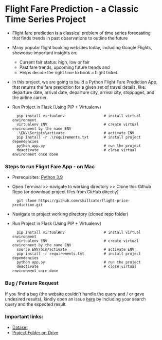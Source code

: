 # Flight Fare Prediction - a Classic Time Series Project
* Flight fare prediction is a classical problem of time series forecasting that finds trends in past observations to outline the future
* Many popular flight booking websites today, including Google Flights, showcase important insights on:
  * Current fair status: high, low or fair
  * Past fare trends, upcoming future trends and 
  * Helps decide the right time to book a flight ticket.
* In this project, we are going to build a Python Flight Fare Prediction App, that returns the fare prediction for a given set of travel details, like:  departure date, arrival date, departure city, arrival city, stoppages, and the airline carrier.


* Run Project in Flask (Using PIP + Virtualenv)
 
        pip install virtualenv                  # install virtual environment        
        virtualenv ENV                          # create virtual environment by the name ENV
        .\ENV\Scripts\activate                  # activate ENV
        pip install -r .\requirements.txt       # install project dependencies
        python app.py                           # run the project
        deactivate                              # close virtual environment once done
  

### Steps to run Flight Fare App - on Mac

* Prerequisites: [Python 3.9](https://www.python.org/downloads/)
* Open Terminal >> navigate to working directory >> Clone this Github Repo (or download project files from GitHub directly)

        git clone https://github.com/skillcate/flight-price-prediction.git  
* Navigate to project working directory (cloned repo folder)
* Run Project in Flask (Using PIP + Virtualenv)

        pip install virtualenv                  # install virtual environment
        virtualenv ENV                          # create virtual environment by the name ENV
        source ENV/bin/activate                 # activate ENV
        pip install -r requirements.txt         # install project dependencies
        python app.py                           # run the project
        deactivate                              # close virtual environment once done
        
### Bug / Feature Request
If you find a bug (the website couldn't handle the query and / or gave undesired results), kindly open an issue [here](https://github.com/skillcate/flight-price-prediction/issues) by including your search query and the expected result.

### Important links:
* [Dataset](https://www.kaggle.com/datasets/nikhilmittal/flight-fare-prediction-mh)
* [Project Folder on Drive](https://drive.google.com/drive/folders/1vnapi048bbmoXyoxOLLX6W_tA6a1uQ9w?usp=sharing)
